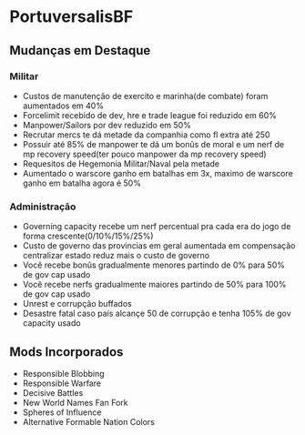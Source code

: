 # PortuversalisBF

## Mudanças em Destaque
### Militar
- Custos de manutenção de exercito e marinha(de combate) foram aumentados em 40%
- Forcelimit recebido de dev, hre e trade league foi reduzido em 60%
- Manpower/Sailors por dev reduzido em 50%
- Recrutar mercs te dá metade da companhia como fl extra até 250
- Possuir até 85% de manpower te dá um bonûs de moral e um nerf de mp recovery speed(ter pouco manpower da mp recovery speed)
- Requesitos de Hegemonia Militar/Naval pela metade
- Aumentado o warscore ganho em batalhas em 3x, maximo de warscore ganho em batalha agora é 50%
### Administração
- Governing capacity recebe um nerf percentual pra cada era do jogo de forma crescente(0/10%/15%/25%)
- Custo de governo das provincias em geral aumentada em compensação centralizar estado reduz mais o custo de governo
- Você recebe bonûs gradualmente menores partindo de 0% para 50% de gov cap usado
- Você recebe nerfs gradualmente maiores partindo de 50% para 100% de gov cap usado
- Unrest e corrupção buffados
- Desastre fatal caso país alcançe 50 de corrupção e tenha 105% de gov capacity usado


## Mods Incorporados
- Responsible Blobbing
- Responsible Warfare
- Decisive Battles
- New World Names Fan Fork
- Spheres of Influence
- Alternative Formable Nation Colors
